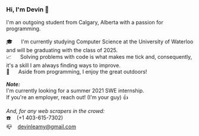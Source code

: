 ### Hi, I'm Devin 👋
I'm an outgoing student from Calgary, Alberta with a passion for programming. <br/> <br/>
🎓&nbsp;&nbsp;&nbsp;&nbsp;&nbsp;&nbsp;I'm currently studying Computer Science at the University of Waterloo and will be graduating with the class of 2025. <br/>
📈&nbsp;&nbsp;&nbsp;&nbsp;&nbsp;&nbsp;Solving problems with code is what makes me tick and, consequently, it's a skill I am always finding ways to improve. <br/> 
🚡&nbsp;&nbsp;&nbsp;&nbsp;&nbsp;&nbsp;Aside from programming, I enjoy the great outdoors! <br/> <br/>
***Note:***<br/>
I'm currently looking for a summer 2021 SWE internship. <br/>
If you're an employer, reach out! (I'm your guy) 👍 <br/>


_And, for any web scrapers in the crowd:_ <br/>
☎️&nbsp;&nbsp;&nbsp;&nbsp;(+1 403-615-7302) <br/>
📪&nbsp;&nbsp;&nbsp;&nbsp;devinleamy@gmail.com <br/>
